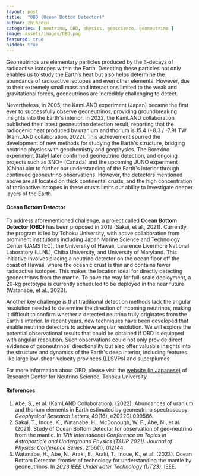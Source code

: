 ```yaml
---
layout: post
title:  "OBD (Ocean Bottom Detector)"
author: zhihaoxu
categories: [ neutrino, OBD, physics, geoscience, geoneutrino ]
image: assets/images/OBD.png
featured: true
hidden: true
---
```


Geoneutrinos are elementary particles produced by the β-decays of radioactive isotopes within the Earth.
Detecting these particles not only enables us to study the Earth’s heat but also helps determine the abundance of radioactive isotopes and even other elements.
However, due to their extremely small mass and interactions limited to the weak and gravitational forces, geoneutrinos are incredibly challenging to detect.

Nevertheless, in 2005, the KamLAND experiment (Japan) became the first ever to successfully observe geoneutrinos, providing groundbreaking insights into the Earth's interior. In 2022, the KamLAND collaboration published their latest geoneutrino detection result, reporting that the radiogenic heat produced by uranium and thorium is 15.4 (+8.3 / -7.9) TW (KamLAND collaboration, 2022).
This achievement spurred the development of new methods for studying the Earth's structure, bridging neutrino physics with geochemistry and geophysics.
The Borexino experiment (Italy) later confirmed geoneutrino detection, and ongoing projects such as SNO+ (Canada) and the upcoming JUNO experiment (China) aim to further our understanding of the Earth's interior through continued geoneutrino observations.
However, the detectors mentioned above are all located on thick continental crusts, and the high concentration of radioactive isotopes in these crusts limits our ability to investigate deeper layers of the Earth.



<h4>Ocean Bottom Detector</h4>

To address aforementioned challenge, a project called **Ocean Bottom Detector (OBD)** has been proposed in 2019 (Sakai, et al., 2021).
Currently, the program is led by Tohoku University, with active collaboration from prominent institutions including Japan Marine Science and Technology Center (JAMSTEC), the University of Hawaii, Lawrence Livermore National Laboratory (LLNL), Chiba University, and University of Maryland.
This initiative involves placing a neutrino detector on the ocean floor off the coast of Hawaii, where the oceanic crust is thin and contains fewer radioactive isotopes.
This makes the location ideal for directly detecting geoneutrinos from the mantle.
To pave the way for full-scale deployment, a 20-kg prototype is currently scheduled to be deployed in the near future (Watanabe, et al., 2023).

Another key challenge is that traditional detection methods lack the angular resolution needed to determine the direction of incoming neutrinos, making it difficult to confirm whether a detected neutrino truly originates from the Earth's interior.
In recent years, new techniques have been developed that enable neutrino detectors to achieve angular resolution. We will explore the potential observational results that could be obtained if OBD is equipped with angular resolution.
Such observations could not only provide direct evidence of geoneutrinos' directionality but also offer valuable insights into the structure and dynamics of the Earth's deep interior, including features like large low-shear-velocity provinces (LLSVPs) and superplumes.

For more information about OBD, please visit the [website (in Japanese)](https://www.awa.tohoku.ac.jp/rcns/Research_profiles/res_introduction_watanabe.html) of Research Center for Neutrino Science, Tohoku University.


<h4>References</h4>
<ol>
  <li>
    <span>Abe, S., et al. (KamLAND Collaboration). (2022). Abundances of uranium and thorium elements in Earth estimated by geoneutrino spectroscopy. <em>Geophysical Research Letters</em>, 49(16), e2022GL099566.</span>
  </li>
  <li>
    <span>Sakai, T., Inoue, K., Watanabe, H., McDonough, W. F., Abe, N., et al. (2021). Study of Ocean Bottom Detector for observation of geo-neutrino from the mantle. In <em>17th International Conference on Topics in Astroparticle and Underground Physics (TAUP 2021)</em>. <em>Journal of Physics: Conference Series</em>, 2156(1), 012144.</span>
  </li>
  <li>
    <span>Watanabe, H., Abe, N., Araki, E., Araki, T., Inoue, K., et al. (2023). Ocean Bottom Detector: frontier of technology for understanding the mantle by geoneutrinos. In <em>2023 IEEE Underwater Technology (UT23)</em>. IEEE.</span>
  </li>
</ol>

